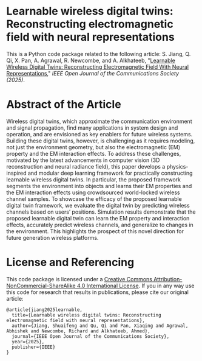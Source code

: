 # Learnable wireless digital twins: Reconstructing electromagnetic field with neural representations
This is a Python code package related to the following article:
S. Jiang, Q. Qi, X. Pan, A. Agrawal, R. Newcombe, and A. Alkhateeb, "[Learnable Wireless Digital Twins: Reconstructing Electromagnetic Field With Neural Representations](https://ieeexplore.ieee.org/stamp/stamp.jsp?arnumber=10886938)," *IEEE Open Journal of the Communications Society (2025)*.

# Abstract of the Article
Wireless digital twins, which approximate the communication environment and signal propagation, find many applications in system design and operation, and are envisioned as key enablers for future wireless systems. Building these digital twins, however, is challenging as it requires modeling, not just the environment geometry, but also the electromagnetic (EM) property and the EM interaction effects. To address these challenges, motivated by the latest advancements in computer vision (3D reconstruction and neural radiance field), this paper develops a physics-inspired and modular deep learning framework for practically constructing learnable wireless digital twins. In particular, the proposed framework segments the environment into objects and learns their EM properties and the EM interaction effects using crowdsourced world-locked wireless channel samples. To showcase the efficacy of the proposed learnable digital twin framework, we evaluate the digital twin by predicting wireless channels based on users’ positions. Simulation results demonstrate that the proposed learnable digital twin can learn the EM property and interaction effects, accurately predict wireless channels, and generalize to changes in the environment. This highlights the prospect of this novel direction for future generation wireless platforms.

# License and Referencing
This code package is licensed under a [Creative Commons Attribution-NonCommercial-ShareAlike 4.0 International License](https://creativecommons.org/licenses/by-nc-sa/4.0/). 
If you in any way use this code for research that results in publications, please cite our original article:

```
@article{jiang2025learnable,
  title={Learnable wireless digital twins: Reconstructing electromagnetic field with neural representations},
  author={Jiang, Shuaifeng and Qu, Qi and Pan, Xiaqing and Agrawal, Abhishek and Newcombe, Richard and Alkhateeb, Ahmed},
  journal={IEEE Open Journal of the Communications Society},
  year={2025},
  publisher={IEEE}
}
```
